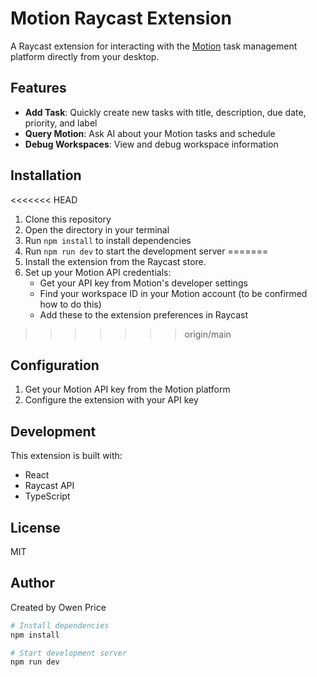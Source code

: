 # Motion Raycast Extension

A Raycast extension for interacting with the [Motion](https://www.usemotion.com/) task management platform directly from your desktop.

## Features

- **Add Task**: Quickly create new tasks with title, description, due date, priority, and label
- **Query Motion**: Ask AI about your Motion tasks and schedule
- **Debug Workspaces**: View and debug workspace information

## Installation

<<<<<<< HEAD
1. Clone this repository
2. Open the directory in your terminal
3. Run `npm install` to install dependencies
4. Run `npm run dev` to start the development server
=======
1. Install the extension from the Raycast store.
2. Set up your Motion API credentials:
   - Get your API key from Motion's developer settings
   - Find your workspace ID in your Motion account (to be confirmed how to do this)
   - Add these to the extension preferences in Raycast
>>>>>>> origin/main

## Configuration

1. Get your Motion API key from the Motion platform
2. Configure the extension with your API key

## Development

This extension is built with:
- React
- Raycast API
- TypeScript

## License

MIT

## Author

Created by Owen Price

```bash
# Install dependencies
npm install

# Start development server
npm run dev
```
